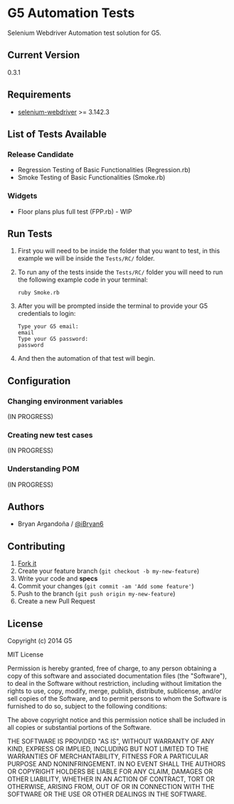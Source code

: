 # G5 Automation Tests
Selenium Webdriver Automation test solution for G5.

## Current Version

0.3.1

## Requirements

* [selenium-webdriver](https://github.com/SeleniumHQ/selenium) >= 3.142.3

## List of Tests Available

### Release Candidate

* Regression Testing of Basic Functionalities (Regression.rb)
* Smoke Testing of Basic Functionalities (Smoke.rb)

### Widgets

* Floor plans plus full test (FPP.rb) - WIP

## Run Tests

1. First you will need to be inside the folder that you want to test, in this example we will be inside the `Tests/RC/` folder.

2. To run any of the tests inside the `Tests/RC/` folder you will need to run the following example code in your terminal:

   ```console
   ruby Smoke.rb
   ```

3. After you will be prompted inside the terminal to provide your G5 credentials to login:

   ```console
   Type your G5 email:
   email
   Type your G5 password:
   password
   ```

4. And then the automation of that test will begin.

## Configuration

### Changing environment variables

(IN PROGRESS)

### Creating new test cases

(IN PROGRESS)

### Understanding POM

(IN PROGRESS)

## Authors

* Bryan Argandoña / [@iBryan6](https://github.com/iBryan6)

## Contributing

1. [Fork it](https://github.com/G5/g5_authenticatable/fork)
2. Create your feature branch (`git checkout -b my-new-feature`)
3. Write your code and **specs**
4. Commit your changes (`git commit -am 'Add some feature'`)
5. Push to the branch (`git push origin my-new-feature`)
6. Create a new Pull Request

## License

Copyright (c) 2014 G5

MIT License

Permission is hereby granted, free of charge, to any person obtaining
a copy of this software and associated documentation files (the
"Software"), to deal in the Software without restriction, including
without limitation the rights to use, copy, modify, merge, publish,
distribute, sublicense, and/or sell copies of the Software, and to
permit persons to whom the Software is furnished to do so, subject to
the following conditions:

The above copyright notice and this permission notice shall be
included in all copies or substantial portions of the Software.

THE SOFTWARE IS PROVIDED "AS IS", WITHOUT WARRANTY OF ANY KIND,
EXPRESS OR IMPLIED, INCLUDING BUT NOT LIMITED TO THE WARRANTIES OF
MERCHANTABILITY, FITNESS FOR A PARTICULAR PURPOSE AND
NONINFRINGEMENT. IN NO EVENT SHALL THE AUTHORS OR COPYRIGHT HOLDERS BE
LIABLE FOR ANY CLAIM, DAMAGES OR OTHER LIABILITY, WHETHER IN AN ACTION
OF CONTRACT, TORT OR OTHERWISE, ARISING FROM, OUT OF OR IN CONNECTION
WITH THE SOFTWARE OR THE USE OR OTHER DEALINGS IN THE SOFTWARE.
